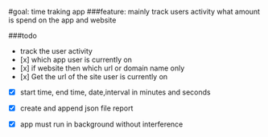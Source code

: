 #goal:
    time traking app
###feature: 
    mainly track users activity
    what amount is spend on the app and website

###todo
- track the user activity
-    [x] which app user is currently on
-    [x] if website then which url or domain name only
-    [x] Get the url of the site user is currently on
- [x] start time, end time, date,interval in minutes and seconds
- [x] create and append json file report
- [x] app must run in background without interference

